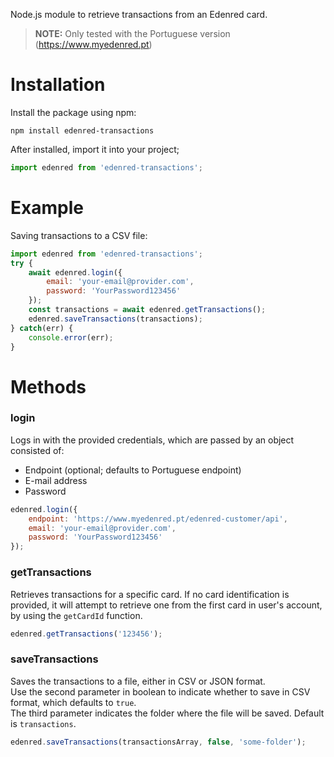 Node.js module to retrieve transactions from an Edenred card. 
> **NOTE:** Only tested with the Portuguese version (https://www.myedenred.pt)

# Installation
Install the package using npm:
```
npm install edenred-transactions
```

After installed, import it into your project;
```js
import edenred from 'edenred-transactions';
```

# Example
Saving transactions to a CSV file:

```js
import edenred from 'edenred-transactions';
try {
    await edenred.login({
        email: 'your-email@provider.com',
        password: 'YourPassword123456'
    });
    const transactions = await edenred.getTransactions(); 
    edenred.saveTransactions(transactions);
} catch(err) {
    console.error(err);
}
```

# Methods

### login
Logs in with the provided credentials, which are passed by an object consisted of:
- Endpoint (optional; defaults to Portuguese endpoint)
- E-mail address
- Password
```js
edenred.login({
    endpoint: 'https://www.myedenred.pt/edenred-customer/api',
    email: 'your-email@provider.com',
    password: 'YourPassword123456'
});
```

### getTransactions
Retrieves transactions for a specific card. If no card identification is provided, it will attempt to retrieve one from the first card in user's account, by using the `getCardId` function.
```js
edenred.getTransactions('123456');
```

### saveTransactions
Saves the transactions to a file, either in CSV or JSON format.\
Use the second parameter in boolean to indicate whether to save in CSV format, which defaults to `true`.\
The third parameter indicates the folder where the file will be saved. Default is `transactions`.
```js
edenred.saveTransactions(transactionsArray, false, 'some-folder');
```